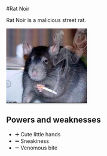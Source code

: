 #Rat Noir

Rat Noir is a malicious street rat.

![villain picture](./../images/RatNoir.jpg)

## Powers and weaknesses

- ➕ Cute little hands
- ➖ Sneakiness
- ➖ Venomous bite
